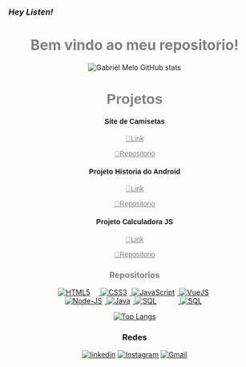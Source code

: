 ### <i>Hey Listen!</i>


<header>

<h1 style="text-align:center; color:gray"> Bem vindo ao meu repositorio!</h1>

![Gabriel Melo GitHub stats](https://github-readme-stats.vercel.app/api?username=GabriielMelo&show_icons=true&theme=vision-friendly-dark)

<h1 style="color:gray; font-family:Arial">Projetos </h1>
<h4 style="font-family:Arial">Site de Camisetas</h4>
<a href="https://big-hulk-red-greece.bohr.io/" style="color:gray; font-family:Arial">🔗Link </a>  

<a href="https://github.com/GabriielMelo/projeto-jquery-site_camisetas" style="color:gray;font-family:Arial"> 🔗Repositorio </a>
<br>
<h4 style="font-family:Arial">Projeto Historia do Android</h4>
<a href="https://big-golf-orange-norway.bohr.io/" style="color:gray; font-family:Arial"> 🔗Link </a>  

<a href="https://github.com/GabriielMelo/projeto-android" style="color:gray;font-family:Arial"> 🔗Repositorio </a>
<br>
<h4 style="font-family:Arial">Projeto Calculadora JS</h4>
<a href="https://gabriielmelo.github.io/Calculadora/calc.html" style="color:gray; font-family:Arial"> 🔗Link </a>  

<a href="https://github.com/GabriielMelo/Calculadora" style="color:gray;font-family:Arial"> 🔗Repositorio </a>
<br>



<h3 style="color:gray">Repositorios</h3>
<div>
<a href="https://github.com/GabriielMelo/html-css" target="_blank"><img alt ="HTML5" src="https://img.shields.io/badge/HTML5-E34F26?style=for-the-badge&logo=html5&logoColor=white" style="padding-right:17px">
<a href="https://github.com/GabriielMelo/html-css" target="_blank"><img alt ="CSS3" src="https://img.shields.io/badge/CSS3-1572B6?style=for-the-badge&logo=css3&logoColor=white" style="padding-right:5px">
<a href="https://github.com/GabriielMelo/javascript" target="_blank"><img alt ="JavaScript" src="https://img.shields.io/badge/JavaScript-323330?style=for-the-badge&logo=javascript&logoColor=F7DF1E" style="padding-right:5px">
<a href="#" target="_blank"><img alt ="VueJS" src="https://img.shields.io/badge/Vue.js-35495E?style=for-the-badge&logo=vue.js&logoColor=4FC08D" style="padding-right:5px"><br>
<a href="https://github.com/GabriielMelo/node-js" target="_blank"><img alt ="Node-JS" src="https://img.shields.io/badge/Node.js-43853D?style=for-the-badge&logo=node.js&logoColor=white" style="padding-right:5px"> 
<a href="https://github.com/GabriielMelo/poo-java" target="_blank"><img alt ="Java" src="https://img.shields.io/badge/Java-ED8B00?style=for-the-badge&logo=openjdk&logoColor=white" style="padding-right:5px"> 
<a href="#" target="_blank"><img alt ="SQL" src="https://img.shields.io/badge/MySQL-00000F?style=for-the-badge&logo=mysql&logoColor=white" style="padding-right:43px"> 
<a href="#" target="_blank"><img alt ="SQL" src="https://img.shields.io/badge/Python-14354C?style=for-the-badge&logo=python&logoColor=white" style="padding-right:5px"> 
</div>

[![Top Langs](https://github-readme-stats.vercel.app/api/top-langs/?username=GabriielMelo&hide_progress=true)](https://github.com/GabriielMelo/github-readme-stats)

<h3>Redes</h3>


[![linkedin](https://img.shields.io/badge/LinkedIn-0077B5?style=for-the-badge&logo=linkedin&logoColor=white
)](https://www.linkedin.com/in/gabriel-melo-b66b9524b/) [![Instagram](https://img.shields.io/badge/Instagram-E4405F?style=for-the-badge&logo=instagram&logoColor=white
)](https://www.instagram.com/gabriiel.melo/) [![Gmail](https://img.shields.io/badge/Gmail-D14836?style=for-the-badge&logo=gmail&logoColor=white
)](mailto:gabrielmelo64@gmail.com)






